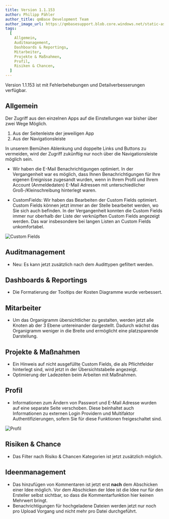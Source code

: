 ```yaml
---
title: Version 1.1.153
author: Philipp Pähler
author_title: qmBase Development Team
author_image_url: https://qmbasesupport.blob.core.windows.net/static-assets/img/persons/paehler_round.png
tags:
  [
    Allgemein,
    Auditmanagement,
    Dashboards & Reportings,
    Mitarbeiter,
    Projekte & Maßnahmen,
    Profil,
    Risiken & Chancen,
  ]
---
```


Version 1.1.153 ist mit Fehlerbehebungen und Detailverbesserungen verfügbar.

<!--truncate-->

## Allgemein

Der Zugriff aus den einzelnen Apps auf die Einstellungen war bisher über zwei Wege Möglich.

1. Aus der Seitenleiste der jeweiligen App
2. Aus der Navigationsleiste

In unserem Bemühen Ablenkung und doppelte Links und Buttons zu vermeiden, wird der Zugriff zukünftig nur noch über die Navigationsleiste möglich sein.

- Wir haben die E-Mail Benachrichtigungen optimiert. In der Vergangenheit war es möglich, dass Ihnen Benachrichtigungen für Ihre eigenen Ereignisse zugesandt wurden, wenn in Ihrem Profil und Ihrem Account (Anmeldedaten) E-Mail Adressen mit unterschiedlicher Groß-/Kleinschreibung hinterlegt waren.

- CustomFields: Wir haben das Bearbeiten der Custom Fields optimiert. Custom Fields können jetzt immer an der Stelle bearbeitet werden, wo Sie sich auch befinden. In der Vergangenheit konnten die Custom Fields immer nur oberhalb der Liste der verknüpften Custom Fields angezeigt werden. Das war insbesondere bei langen Listen an Custom Fields unkomfortabel.

![Custom Fields](https://caqadmin.blob.core.windows.net/public-screenshots/manual-screenshots/Screenshot%202021-06-30%20121736_customFields_edit_update.png)

## Auditmanagement

- Neu: Es kann jetzt zusätzlich nach dem Audittypen gefiltert werden.

## Dashboards & Reportings

- Die Formatierung der Tooltips der Kosten Diagramme wurde verbessert.

## Mitarbeiter

- Um das Organigramm übersichtlicher zu gestalten, werden jetzt alle Knoten ab der 3 Ebene untereinander dargestellt. Dadurch wächst das Organigramm weniger in die Breite und ermöglicht eine platzsparende Darstellung.

## Projekte & Maßnahmen

- Ein Hinweis auf nicht ausgefüllte Custom Fields, die als Pflichtfelder hinterlegt sind, wird jetzt in der Übersichtstabelle angezeigt.
- Optimierung der Ladezeiten beim Arbeiten mit Maßnahmen.

## Profil

- Informationen zum Ändern von Passwort und E-Mail Adresse wurden auf eine separate Seite verschoben. Diese beinhaltet auch Informationen zu externen Login Providern und Multifaktor Authentifizierungen, sofern Sie für diese Funktionen freigeschaltet sind.

![Profil](https://caqadmin.blob.core.windows.net/public-screenshots/manual-screenshots/Screenshot%202021-06-30%20121337_Profile.png)

## Risiken & Chance

- Das Filter nach Risiko & Chancen Kategorien ist jetzt zusätzlich möglich.

## Ideenmanagement

- Das hinzufügen von Kommentaren ist jetzt erst **nach** dem Abschicken einer Idee möglich. Vor dem Abschicken der Idee ist die Idee nur für den Ersteller selbst sichtbar, so dass die Kommentarfunktion hier keinen Mehrwert bringt.
- Benachrichtigungen für hochgeladene Dateien werden jetzt nur noch pro Upload Vorgang und nicht mehr pro Datei durchgeführt.
